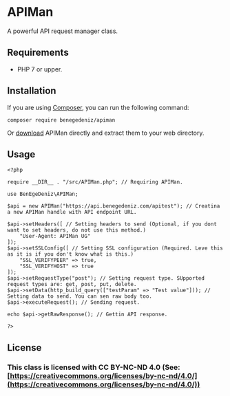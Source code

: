 
# APIMan

A powerful API request manager class.


## Requirements

 - PHP 7 or upper.

## Installation

If you are using [Composer](https://getcomposer.org/), you can run the following command:

```
composer require benegedeniz/apiman
```

Or [download](https://github.com/BenEgeDeniz/APIMan/releases) APIMan directly and extract them to your web directory.

## Usage

```
<?php

require __DIR__ . "/src/APIMan.php"; // Requiring APIMan.

use BenEgeDeniz\APIMan;

$api = new APIMan("https://api.benegedeniz.com/apitest"); // Creatina a new APIMan handle with API endpoint URL.

$api->setHeaders([ // Setting headers to send (Optional, if you dont want to set headers, do not use this method.)
    "User-Agent: APIMan UG"
]);
$api->setSSLConfig([ // Setting SSL configuration (Required. Leve this as it is if you don't know what is this.)
    "SSL_VERIFYPEER" => true,
    "SSL_VERIFYHOST" => true
]);
$api->setRequestType("post"); // Setting request type. SUpported request types are: get, post, put, delete.
$api->setData(http_build_query(["testParam" => "Test value"])); // Setting data to send. You can sen raw body too.
$api->executeRequest(); // Sending request.

echo $api->getRawResponse(); // Gettin API response.

?>
```

## License

### This class is licensed with CC BY-NC-ND 4.0 (See:  [https://creativecommons.org/licenses/by-nc-nd/4.0/](https://creativecommons.org/licenses/by-nc-nd/4.0/))
